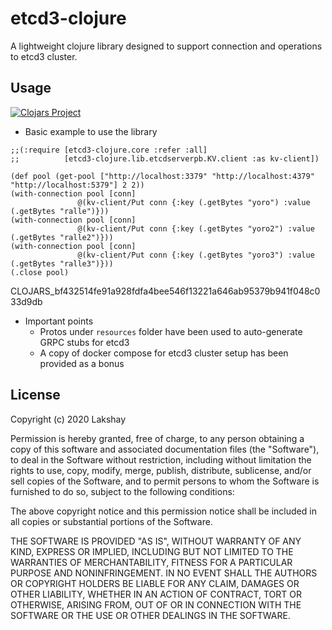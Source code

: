 # etcd3-clojure

A lightweight clojure library designed to support connection and operations to etcd3 cluster. 

## Usage

[![Clojars Project](https://img.shields.io/clojars/v/etcd3-clojure.svg)](https://clojars.org/etcd3-clojure)

- Basic example to use the library

```
;;(:require [etcd3-clojure.core :refer :all]
;;          [etcd3-clojure.lib.etcdserverpb.KV.client :as kv-client])

(def pool (get-pool ["http://localhost:3379" "http://localhost:4379" "http://localhost:5379"] 2 2))
(with-connection pool [conn]
               @(kv-client/Put conn {:key (.getBytes "yoro") :value (.getBytes "ralle")}))
(with-connection pool [conn]
               @(kv-client/Put conn {:key (.getBytes "yoro2") :value (.getBytes "ralle2")}))
(with-connection pool [conn]
               @(kv-client/Put conn {:key (.getBytes "yoro3") :value (.getBytes "ralle3")}))
(.close pool)
```
CLOJARS_bf432514fe91a928fdfa4bee546f13221a646ab95379b941f048c033d9db

- Important points 
    - Protos under `resources` folder have been used to auto-generate GRPC stubs for etcd3
    - A copy of docker compose for etcd3 cluster setup has been provided as a bonus

## License

Copyright (c) 2020 Lakshay

Permission is hereby granted, free of charge, to any person obtaining a copy
of this software and associated documentation files (the "Software"), to deal
in the Software without restriction, including without limitation the rights
to use, copy, modify, merge, publish, distribute, sublicense, and/or sell
copies of the Software, and to permit persons to whom the Software is
furnished to do so, subject to the following conditions:

The above copyright notice and this permission notice shall be included in all
copies or substantial portions of the Software.

THE SOFTWARE IS PROVIDED "AS IS", WITHOUT WARRANTY OF ANY KIND, EXPRESS OR
IMPLIED, INCLUDING BUT NOT LIMITED TO THE WARRANTIES OF MERCHANTABILITY,
FITNESS FOR A PARTICULAR PURPOSE AND NONINFRINGEMENT. IN NO EVENT SHALL THE
AUTHORS OR COPYRIGHT HOLDERS BE LIABLE FOR ANY CLAIM, DAMAGES OR OTHER
LIABILITY, WHETHER IN AN ACTION OF CONTRACT, TORT OR OTHERWISE, ARISING FROM,
OUT OF OR IN CONNECTION WITH THE SOFTWARE OR THE USE OR OTHER DEALINGS IN THE
SOFTWARE.
